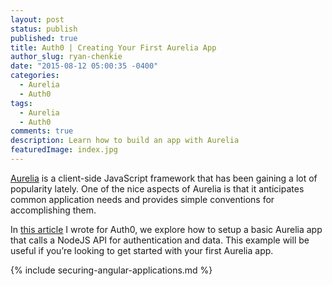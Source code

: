 ```yaml
---
layout: post
status: publish
published: true
title: Auth0 | Creating Your First Aurelia App
author_slug: ryan-chenkie
date: "2015-08-12 05:00:35 -0400"
categories:
  - Aurelia
  - Auth0
tags:
  - Aurelia
  - Auth0
comments: true
description: Learn how to build an app with Aurelia
featuredImage: index.jpg
---
```


[Aurelia](http://aurelia.io/) is a client-side JavaScript framework that has been gaining a lot of popularity lately. One of the nice aspects of Aurelia is that it anticipates common application needs and provides simple conventions for accomplishing them.

In [this article](https://auth0.com/blog/2015/08/05/creating-your-first-aurelia-app-from-authentication-to-calling-an-api/) I wrote for Auth0, we explore how to setup a basic Aurelia app that calls a NodeJS API for authentication and data. This example will be useful if you’re looking to get started with your first Aurelia app.

{% include securing-angular-applications.md %}
